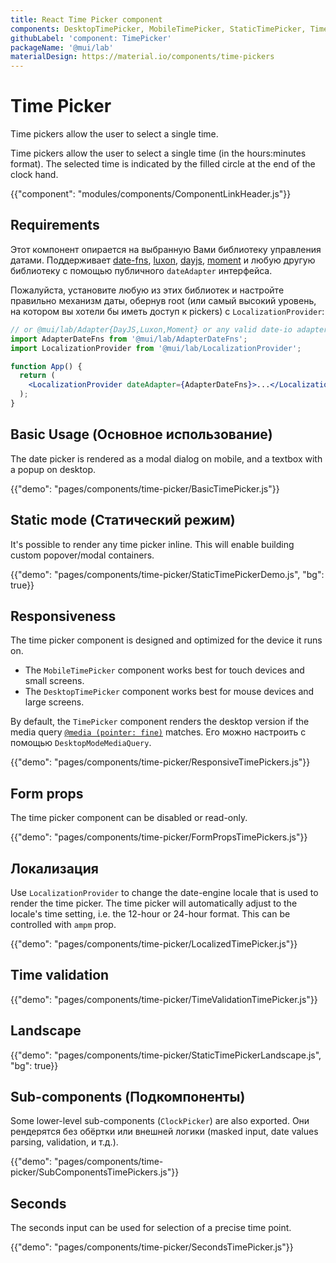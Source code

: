 ```yaml
---
title: React Time Picker component
components: DesktopTimePicker, MobileTimePicker, StaticTimePicker, TimePicker, ClockPicker
githubLabel: 'component: TimePicker'
packageName: '@mui/lab'
materialDesign: https://material.io/components/time-pickers
---
```


# Time Picker

<p class="description">Time pickers allow the user to select a single time.</p>

Time pickers allow the user to select a single time (in the hours:minutes format). The selected time is indicated by the filled circle at the end of the clock hand.

{{"component": "modules/components/ComponentLinkHeader.js"}}

## Requirements

Этот компонент опирается на выбранную Вами библиотеку управления датами. Поддерживает [date-fns](https://date-fns.org/), [luxon](https://moment.github.io/luxon/), [dayjs](https://github.com/iamkun/dayjs), [moment](https://momentjs.com/) и любую другую библиотеку с помощью публичного `dateAdapter` интерфейса.

Пожалуйста, установите любую из этих библиотек и настройте правильно механизм даты, обернув root (или самый высокий уровень, на котором вы хотели бы иметь доступ к pickers) с `LocalizationProvider`:

```jsx
// or @mui/lab/Adapter{DayJS,Luxon,Moment} or any valid date-io adapter
import AdapterDateFns from '@mui/lab/AdapterDateFns';
import LocalizationProvider from '@mui/lab/LocalizationProvider';

function App() {
  return (
    <LocalizationProvider dateAdapter={AdapterDateFns}>...</LocalizationProvider>
  );
}
```

## Basic Usage (Основное использование)

The date picker is rendered as a modal dialog on mobile, and a textbox with a popup on desktop.

{{"demo": "pages/components/time-picker/BasicTimePicker.js"}}

## Static mode (Статический режим)

It's possible to render any time picker inline. This will enable building custom popover/modal containers.

{{"demo": "pages/components/time-picker/StaticTimePickerDemo.js", "bg": true}}

## Responsiveness

The time picker component is designed and optimized for the device it runs on.

- The `MobileTimePicker` component works best for touch devices and small screens.
- The `DesktopTimePicker` component works best for mouse devices and large screens.

By default, the `TimePicker` component renders the desktop version if the media query [`@media (pointer: fine)`](https://developer.mozilla.org/en-US/docs/Web/CSS/@media/pointer) matches. Его можно настроить с помощью `DesktopModeMediaQuery`.

{{"demo": "pages/components/time-picker/ResponsiveTimePickers.js"}}

## Form props

The time picker component can be disabled or read-only.

{{"demo": "pages/components/time-picker/FormPropsTimePickers.js"}}

## Локализация

Use `LocalizationProvider` to change the date-engine locale that is used to render the time picker. The time picker will automatically adjust to the locale's time setting, i.e. the 12-hour or 24-hour format. This can be controlled with `ampm` prop.

{{"demo": "pages/components/time-picker/LocalizedTimePicker.js"}}

## Time validation

{{"demo": "pages/components/time-picker/TimeValidationTimePicker.js"}}

## Landscape

{{"demo": "pages/components/time-picker/StaticTimePickerLandscape.js", "bg": true}}

## Sub-components (Подкомпоненты)

Some lower-level sub-components (`ClockPicker`) are also exported. Они рендерятся без обёртки или внешней логики (masked input, date values parsing, validation, и т.д.).

{{"demo": "pages/components/time-picker/SubComponentsTimePickers.js"}}

## Seconds

The seconds input can be used for selection of a precise time point.

{{"demo": "pages/components/time-picker/SecondsTimePicker.js"}}
